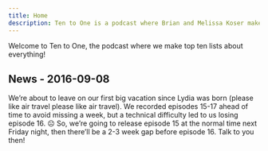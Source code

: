 ```yaml
---
title: Home
description: Ten to One is a podcast where Brian and Melissa Koser make top ten lists about everything.
---
```


Welcome to Ten to One, the podcast where we make top ten lists about everything!

<h2>News - 2016-09-08</h2>
We’re about to leave on our first big vacation since Lydia was born (please like air travel please like air travel). We recorded episodes 15-17 ahead of time to avoid missing a week, but a technical difficulty led to us losing episode 16. ☹ So, we’re going to release episode 15 at the normal time next Friday night, then there’ll be a 2-3 week gap before episode 16. Talk to you then!